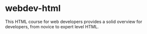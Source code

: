 # webdev-html
This HTML course for web developers provides a solid overview for developers, from novice to expert level HTML.
